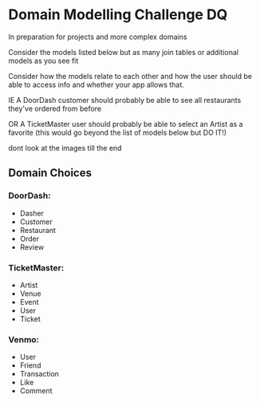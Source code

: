 # Domain Modelling Challenge DQ

In preparation for projects and more complex domains

Consider the models listed below but as many join tables or additional models as you see fit

Consider how the models relate to each other and how the user should be able to access info and whether your app allows that. 

IE A DoorDash customer should probably be able to see all restaurants they've ordered from before 

OR A TicketMaster user should probably be able to select an Artist as a favorite (this would go beyond the list of models below but DO IT!)


dont look at the images till the end



## Domain Choices

### DoorDash:
- Dasher
- Customer
- Restaurant
- Order
- Review

### TicketMaster: 
- Artist
- Venue
- Event
- User
- Ticket


### Venmo: 
- User
- Friend
- Transaction
- Like
- Comment 